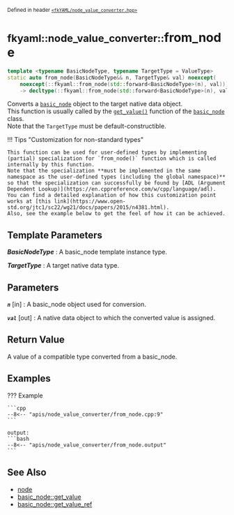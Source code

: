 <small>Defined in header [`<fkYAML/node_value_converter.hpp>`](https://github.com/fktn-k/fkYAML/blob/develop/include/fkYAML/node_value_converter.hpp)</small>

# <small>fkyaml::node_value_converter::</small>from_node

```cpp
template <typename BasicNodeType, typename TargetType = ValueType>
static auto from_node(BasicNodeType&& n, TargetType& val) noexcept(
    noexcept(::fkyaml::from_node(std::forward<BasicNodeType>(n), val)))
    -> decltype(::fkyaml::from_node(std::forward<BasicNodeType>(n), val), void())
```

Converts a [`basic_node`](../basic_node/index.md) object to the target native data object.  
This function is usually called by the [`get_value()`](../basic_node/get_value.md) function of the [`basic_node`](../basic_node/index.md) class.  
Note that the `TargetType` must be default-constructible.  

!!! Tips "Customization for non-standard types"

    This function can be used for user-defined types by implementing (partial) specialization for `from_node()` function which is called internally by this function.  
    Note that the specialization **must be implemented in the same namespace as the user-defined types (including the global namespace)** so that the specialization can successfully be found by [ADL (Argument Dependent Lookup)](https://en.cppreference.com/w/cpp/language/adl).  
    You can find a detailed explanation of how this customization point works at [this link](https://www.open-std.org/jtc1/sc22/wg21/docs/papers/2015/n4381.html).  
    Also, see the example below to get the feel of how it can be achieved.  

## **Template Parameters**

***BasicNodeType***
:   A basic_node template instance type.

***TargetType***
:   A target native data type.

## **Parameters**

***`n`*** [in]
:   A basic_node object used for conversion.

***`val`*** [out]
:   A native data object to which the converted value is assigned.

## **Return Value**

A value of a compatible type converted from a basic_node.

## **Examples**

??? Example

    ```cpp
    --8<-- "apis/node_value_converter/from_node.cpp:9"
    ```

    output:
    ```bash
    --8<-- "apis/node_value_converter/from_node.output"
    ```

## **See Also**

* [node](../basic_node/node.md)
* [basic_node::get_value](../basic_node/get_value.md)
* [basic_node::get_value_ref](../basic_node/get_value_ref.md)
